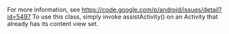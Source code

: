 For more information, see https://code.google.com/p/android/issues/detail?id=5497
To use this class, simply invoke assistActivity() on an Activity that already has its content view set. 